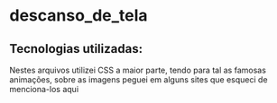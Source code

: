 # descanso_de_tela

## Tecnologias utilizadas:
Nestes arquivos utilizei CSS a maior parte, tendo para tal as famosas animações, sobre as imagens peguei em alguns sites que esqueci de menciona-los aqui
